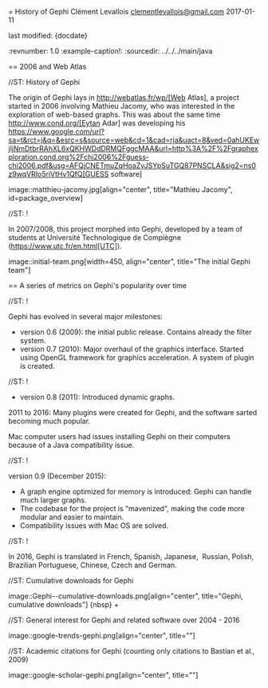 = History of Gephi
Clément Levallois <clementlevallois@gmail.com>
2017-01-11

last modified: {docdate}

:revnumber: 1.0
:example-caption!:
:sourcedir: ../../../main/java

== 2006 and Web Atlas

//ST: History of Gephi

The origin of Gephi lays in http://webatlas.fr/wp/[Web Atlas], a project started in 2006 involving Mathieu Jacomy, who was interested in the exploration of web-based graphs.
This was about the same time http://www.cond.org/[Eytan Adar] was developing his https://www.google.com/url?sa=t&rct=j&q=&esrc=s&source=web&cd=1&cad=rja&uact=8&ved=0ahUKEwjljNmDtbrRAhXL6xQKHWDdDRMQFggcMAA&url=http%3A%2F%2Fgraphexploration.cond.org%2Fchi2006%2Fguess-chi2006.pdf&usg=AFQjCNETmuZqHoaZyJSYpSuTGQ87PNSCLA&sig2=ns0z9wqVRIo5riVtHv1QfQ[GUESS software]

image::matthieu-jacomy.jpg[align="center", title="Mathieu Jacomy", id=package_overview]

//ST: !

In 2007/2008, this project morphed into Gephi, developed by a team of students at Université Technologique de Compiègne (https://www.utc.fr/en.html[UTC]).

image::initial-team.png[width=450, align="center", title="The initial Gephi team"]

== A series of metrics on Gephi's popularity over time

//ST: !

Gephi has evolved in several major milestones:

- version 0.6 (2009): the initial public release. Contains already the filter system.
- version 0.7 (2010): Major overhaul of the graphics interface. Started using OpenGL framework for graphics acceleration. A system of plugin is created.

//ST: !

- version 0.8 (2011): Introduced dynamic graphs.

2011 to 2016: Many plugins were created for Gephi, and the software sarted becoming much popular.

Mac computer users had issues installing Gephi on their computers because of a Java compatibility issue.

//ST: !

version 0.9 (December 2015):

- A graph engine optimized for memory is introduced: Gephi can handle much larger graphs.
- The codebase for the project is "mavenized", making the code more modular and easier to maintain.
- Compatibility issues with Mac OS are solved.

//ST: !

In 2016, Gephi is translated in French, Spanish, Japanese,  Russian, Polish, Brazilian Portuguese, Chinese, Czech and German.

//ST: Cumulative downloads for Gephi


image::Gephi--cumulative-downloads.png[align="center", title="Gephi, cumulative downloads"]
{nbsp} +

//ST: General interest for Gephi and related software over 2004 - 2016


image::google-trends-gephi.png[align="center", title=""]

//ST: Academic citations for Gephi (counting only citations to Bastian et al., 2009)

image::google-scholar-gephi.png[align="center", title=""]
